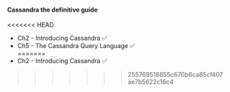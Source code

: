 #### Cassandra the definitive guide
<<<<<<< HEAD
- Ch2 - Introducing Cassandra ✅
- Ch5 - The Cassandra Query Language ✅  
=======
- Ch2 - Introducing Cassandra ✅ 
>>>>>>> 255769518855c670b6ca85cf407ae7b5622c16c4
